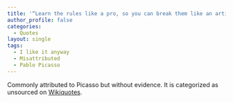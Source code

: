 ```yaml
---
title: '“Learn the rules like a pro, so you can break them like an artist.”'
author_profile: false
categories:
  - Quotes
layout: single
tags:
  - I like it anyway
  - Misattributed
  - Pablo Picasso
---
```


Commonly attributed to Picasso but without evidence. It is categorized as unsourced on [Wikiquotes](https://en.wikiquote.org/wiki/Talk:Pablo_Picasso#Unsourced).


